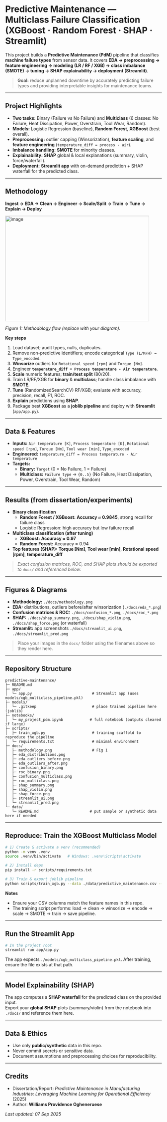 # Predictive Maintenance — Multiclass Failure Classification (XGBoost · Random Forest · SHAP · Streamlit)

This project builds a **Predictive Maintenance (PdM)** pipeline that classifies **machine failure types** from sensor data.
It covers **EDA → preprocessing → feature engineering → modeling (LR / RF / XGB) → class imbalance (SMOTE) → tuning → SHAP explainability → deployment (Streamlit)**.

> **Goal:** reduce unplanned downtime by accurately predicting failure types and providing interpretable insights for maintenance teams.

---

## Project Highlights

- **Two tasks:** Binary (Failure vs No Failure) and **Multiclass** (6 classes: No Failure, Heat Dissipation, Power, Overstrain, Tool Wear, Random).
- **Models:** Logistic Regression (baseline), **Random Forest**, **XGBoost** (best overall).
- **Preprocessing:** outlier capping (Winsorization), **feature scaling**, and **feature engineering** (`temperature_diff = process - air`).
- **Imbalance handling:** **SMOTE** for minority classes.
- **Explainability:** **SHAP** global & local explanations (summary, violin, force/waterfall).
- **Deployment:** **Streamlit app** with on-demand prediction + SHAP waterfall for the predicted class.

---

## Methodology

**Ingest → EDA → Clean → Engineer → Scale/Split → Train → Tune → Explain → Deploy**

<img width="463" height="338" alt="image" src="https://github.com/user-attachments/assets/a86bb22a-2098-4300-9934-99bbce282cad" />

*Figure 1: Methodology flow (replace with your diagram).*

**Key steps**
1. Load dataset; audit types, nulls, duplicates.
2. Remove non-predictive identifiers; encode categorical `Type (L/M/H) → Type_encoded`.
3. **Winsorize** outliers for `Rotational speed [rpm]` and `Torque [Nm]`.
4. Engineer **`temperature_diff = Process temperature - Air temperature`**.
5. **Scale** numeric features; **train/test split** (80/20).
6. Train LR/RF/XGB for **binary** & **multiclass**; handle class imbalance with **SMOTE**.
7. **Tune** (RandomizedSearchCV) RF/XGB; evaluate with accuracy, precision, recall, F1, ROC.
8. **Explain** predictions using **SHAP**.
9. Package best **XGBoost** as a **joblib pipeline** and deploy with **Streamlit** (`app/app.py`).

---

## Data & Features

- **Inputs:** `Air temperature [K]`, `Process temperature [K]`, `Rotational speed [rpm]`, `Torque [Nm]`, `Tool wear [min]`, `Type_encoded`
- **Engineered:** `temperature_diff = Process temperature - Air temperature`
- **Targets:**
  - **Binary:** `Target` (0 = No Failure, 1 = Failure)
  - **Multiclass:** `Failure type` → `{0..5}` (No Failure, Heat Dissipation, Power, Overstrain, Tool Wear, Random)

---

## Results (from dissertation/experiments)

- **Binary classification**
  - **Random Forest / XGBoost:** **Accuracy ≈ 0.9845**, strong recall for failure class
  - Logistic Regression: high accuracy but low failure recall
- **Multiclass classification (after tuning)**
  - **XGBoost:** **Accuracy ≈ 0.97**
  - **Random Forest:** Accuracy ≈ 0.94
- **Top features (SHAP):** **Torque [Nm]**, **Tool wear [min]**, **Rotational speed [rpm]**, **temperature_diff**

> *Exact confusion matrices, ROC, and SHAP plots should be exported to `docs/` and referenced below.*

---

## Figures & Diagrams

- **Methodology:** `./docs/methodology.png`
- **EDA:** distributions, outliers before/after winsorization (`./docs/eda_*.png`)
- **Confusion matrices & ROC:** `./docs/confusion_*.png`, `./docs/roc_*.png`
- **SHAP:** `./docs/shap_summary.png`, `./docs/shap_violin.png`, `./docs/shap_force.png` (or waterfall)
- **Streamlit:** app screenshots `./docs/streamlit_ui.png`, `./docs/streamlit_pred.png`

> Place your images in the `docs/` folder using the filenames above so they render here.

---

## Repository Structure

```
predictive-maintenance/
├─ README.md
├─ app/
│  └─ app.py                           # Streamlit app (uses models/xgb_multiclass_pipeline.pkl)
├─ models/
│  └─ .gitkeep                         # place trained pipeline here (joblib)
├─ notebooks/
│  └─ my_project_pdm.ipynb            # full notebook (outputs cleared if large)
├─ scripts/
│  ├─ train_xgb.py                     # training scaffold to reproduce the pipeline
│  └─ requirements.txt                 # minimal environment
├─ docs/
│  ├─ methodology.png                  # Fig 1
│  ├─ eda_distributions.png
│  ├─ eda_outliers_before.png
│  ├─ eda_outliers_after.png
│  ├─ confusion_binary.png
│  ├─ roc_binary.png
│  ├─ confusion_multiclass.png
│  ├─ roc_multiclass.png
│  ├─ shap_summary.png
│  ├─ shap_violin.png
│  ├─ shap_force.png
│  ├─ streamlit_ui.png
│  └─ streamlit_pred.png
└─ data/
   └─ README.md                       # put sample or synthetic data here if needed
```

---

## Reproduce: Train the XGBoost Multiclass Model

```bash
# 1) Create & activate a venv (recommended)
python -m venv .venv
source .venv/bin/activate   # Windows: .venv\Scripts\activate

# 2) Install deps
pip install -r scripts/requirements.txt

# 3) Train & export joblib pipeline
python scripts/train_xgb.py --data ./data/predictive_maintenance.csv --out ./models/xgb_multiclass_pipeline.pkl
```

**Notes**
- Ensure your CSV columns match the feature names in this repo.
- The training script performs: load → clean → winsorize → encode → scale → SMOTE → train → save pipeline.

---

## Run the Streamlit App

```bash
# In the project root
streamlit run app/app.py
```
The app expects `./models/xgb_multiclass_pipeline.pkl`. After training, ensure the file exists at that path.

---

## Model Explainability (SHAP)

The app computes a **SHAP waterfall** for the predicted class on the provided input.  
Export your **global SHAP** plots (summary/violin) from the notebook into `./docs/` and reference them here.

---

## Data & Ethics

- Use only **public/synthetic** data in this repo.
- Never commit secrets or sensitive data.
- Document assumptions and preprocessing choices for reproducibility.

---

## Credits

- Dissertation/Report: *Predictive Maintenance in Manufacturing Industries: Leveraging Machine Learning for Operational Efficiency* (2025)
- Author: **Williams Providence Ogheneruese**

_Last updated: 07 Sep 2025_

